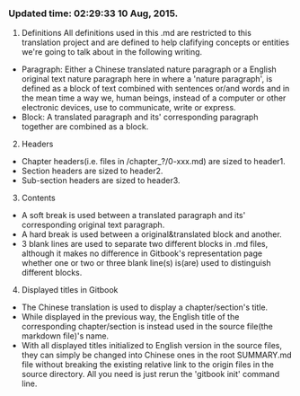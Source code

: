 ### Updated time: 02:29:33 10 Aug, 2015.
 1. Definitions
 All definitions used in this .md are restricted to this translation project and are defined to help clafifying concepts or entities we're going to talk about in the following writing.
  * Paragraph: Either a Chinese translated nature paragraph or a English original text nature paragraph here in where a 'nature paragraph', is defined as a block of text combined with sentences or/and words and in the mean time a way we, human beings, instead of a computer or other electronic devices, use to communicate, write or express.
  * Block: A translated paragraph and its' corresponding paragraph together are combined as a block.
 2. Headers
  * Chapter headers(i.e. files in /chapter_?/0-xxx.md) are sized to header1.
  * Section headers are sized to header2.
  * Sub-section headers are sized to header3.
 3. Contents
  * A soft break is used between a translated paragraph and its' corresponding original text paragraph.
  * A hard break is used between a original&translated block and another.
  * 3 blank lines are used to separate two different blocks in .md files, although it makes no difference in Gitbook's representation page whether one or two or three blank line(s) is(are) used to distinguish different blocks.
 4. Displayed titles in Gitbook
  * The Chinese translation is used to display a chapter/section's title.
  * While displayed in the previous way, the English title of the corresponding chapter/section is instead used in the source file(the markdown file)'s name.
  * With all displayed titles initialized to English version in the source files, they can simply be changed into Chinese ones in the root SUMMARY.md file without breaking the existing relative link to the origin files in the source directory. All you need is just rerun the 'gitbook init' command line.
